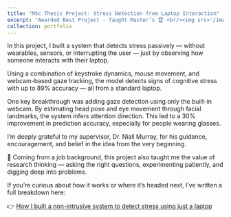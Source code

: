 ```yaml
---
title: "MSc Thesis Project: Stress Detection from Laptop Interaction"
excerpt: "Awarded Best Project - Taught Master’s 🏆 <br/><img src='/images/stress_detection_laptop.jpg' style='width: 100%; max-width: 500px; height: auto;'>"
collection: portfolio
---
```


In this project, I built a system that detects stress passively — without wearables, sensors, or interrupting the user — just by observing how someone interacts with their laptop.

Using a combination of keystroke dynamics, mouse movement, and webcam-based gaze tracking, the model detects signs of cognitive stress with up to 89% accuracy — all from a standard laptop.

One key breakthrough was adding gaze detection using only the built-in webcam. By estimating head pose and eye movement through facial landmarks, the system infers attention direction. This led to a 30% improvement in prediction accuracy, especially for people wearing glasses.

I’m deeply grateful to my supervisor, Dr. Niall Murray, for his guidance, encouragement, and belief in the idea from the very beginning.

📘 Coming from a job background, this project also taught me the value of research thinking — asking the right questions, experimenting patiently, and digging deep into problems.

If you’re curious about how it works or where it’s headed next, I’ve written a full breakdown here:

👉 [How I built a non-intrusive system to detect stress using just a laptop](https://medium.com/@sukritroy.chowdhury/how-i-built-a-non-intrusive-system-to-detect-stress-just-using-a-laptop-c6b2298ff9f6)
